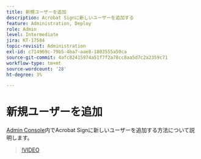 ```yaml
---
title: 新規ユーザーを追加
description: Acrobat Signに新しいユーザーを追加する
feature: Administration, Deploy
role: Admin
level: Intermediate
jira: KT-17584
topic-revisit: Administration
exl-id: c714969c-79b5-4ba7-aae8-1803555a50ca
source-git-commit: 4afc82415974a51f7f2a78cc8aa5d7c2a2359c71
workflow-type: tm+mt
source-wordcount: '28'
ht-degree: 3%

---
```


# 新規ユーザーを追加

[Admin Console](https://adminconsole.adobe.com/)内でAcrobat Signに新しいユーザーを追加する方法について説明します。

>[!VIDEO](https://video.tv.adobe.com/v/3453158?quality=12&learn=on&hidetitle=true)
